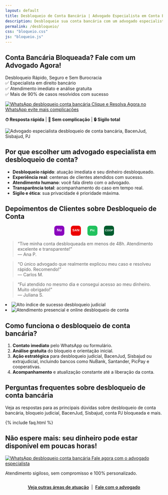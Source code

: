 ```yaml
---
layout: default
title: Desbloqueio de Conta Bancária | Advogado Especialista em Conta Bloqueada, PJ e Judicial
description: Desbloqueie sua conta bancária com um advogado especialista em bloqueio judicial e conta PJ bloqueada. Atendimento imediato, análise gratuita e alto índice de sucesso. Fale agora no WhatsApp!
permalink: /desbloqueio/
css: "bloqueio.css"
js: "bloqueio.js"
---
```

<section class="hero-overlay niche-hero fade-in">
  <div class="hero-content">
    <div class="hero-text">
      <h1 class="headline fade-in">Conta Bancária Bloqueada? <span class="destaque">Fale com um Advogado Agora!</span>
      </h1>
      <p class="subheadline fade-in delay-1">Desbloqueio Rápido, Seguro e Sem Burocracia <br>
        ✅ Especialista em direito bancário<br>
        ✅ Atendimento imediato e análise gratuita <br>
        ✅ Mais de 90% de casos resolvidos com sucesso</p>
      <a class="wpp-btn fade-in delay-3 niche-cta cta-final"
        href="https://wa.me/5547997441694?text=Ol%C3%A1%2C+gostaria+de+ajuda+com+desbloqueio+de+conta+banc%C3%A1ria"
        target="_blank" rel="noopener" aria-label="Fale agora no WhatsApp">
        <span class="wpp-icon" aria-hidden="true">
          <img src="{{ '/assets/img/whatsapp.svg' | relative_url }}" alt="WhatsApp desbloqueio conta bancária">
        </span>
        Clique e Resolva Agora no WhatsApp <span class="badge-imediato"> evite mais complicações</span>
      </a>
      <p class="hero-obs fade-in delay-4 niche-trust"><strong>⏱ Resposta rápida</strong> | <strong>📑 Sem
          complicação</strong>
        | <strong>🔒 Sigilo total</strong></p>
    </div>
    <div class="hero-img fade-in delay-2">
      <img src="{{ '/assets/img/murilo-ramos.png' | relative_url }}"
        alt="Advogado especialista desbloqueio de conta bancária, BacenJud, Sisbajud, PJ" class="advogado-foto">
    </div>
  </div>
</section>

<section class="niche-explain fade-in delay-2">
  <h2>Por que escolher um advogado especialista em desbloqueio de conta?</h2>
  <ul class="niche-benefits">
    <li><strong>Desbloqueio rápido</strong>: atuação imediata e seu dinheiro desbloqueado.</li>
    <li><strong>Experiência real</strong>: centenas de clientes atendidos com sucesso.</li>
    <li><strong>Atendimento humano</strong>: você fala direto com o advogado.</li>
    <li><strong>Transparência total</strong>: acompanhamento do caso em tempo real.</li>
    <li><strong>Sigilo e ética</strong>: sua privacidade é prioridade máxima.</li>
  </ul>
</section>

<section class="niche-social-proof fade-in delay-3">
  <h2>Depoimentos de Clientes sobre Desbloqueio de Conta</h2>
  <div class="bancos-experiencia"
    style="display:flex;justify-content:center;gap:1.5em;margin-bottom:1.2em;flex-wrap:wrap;">
    <img src="/assets/img/banco-nubank.svg" alt="NuBank" title="NuBank" style="height:32px;width:auto;" loading="lazy">
    <img src="/assets/img/banco-santander.svg" alt="Santander" title="Santander" style="height:32px;width:auto;"
      loading="lazy">
    <img src="/assets/img/banco-picpay.svg" alt="PicPay" title="PicPay" style="height:32px;width:auto;" loading="lazy">
    <img src="/assets/img/banco-cooperativa.svg" alt="Cooperativas" title="Cooperativas" style="height:32px;width:auto;"
      loading="lazy">
  </div>
  <div class="niche-testimonials depoimentos">
    <blockquote>“Tive minha conta desbloqueada em menos de 48h. Atendimento excelente e transparente!”<br><span
        class="depoente">— Ana P.</span></blockquote>
    <blockquote>“O único advogado que realmente explicou meu caso e resolveu rápido. Recomendo!”<br><span
        class="depoente">— Carlos M.</span></blockquote>
    <blockquote>“Fui atendido no mesmo dia e consegui acesso ao meu dinheiro. Muito obrigado!”<br><span
        class="depoente">— Juliana S.</span></blockquote>
  </div>
  <div class="provas-badges niche-trust">
    <li><img src="{{ '/assets/img/badge-success.svg' | relative_url }}"
        alt="Alto índice de sucesso desbloqueio judicial"></li>
    <li><img src="{{ '/assets/img/badge-presencial-online.svg' | relative_url }}"
        alt="Atendimento presencial e online desbloqueio de conta"></li>
  </div>
</section>

<section class="niche-explain fade-in delay-4">
  <h2>Como funciona o desbloqueio de conta bancária?</h2>
  <ol class="niche-steps">
    <li><strong>Contato imediato</strong> pelo WhatsApp ou formulário.</li>
    <li><strong>Análise gratuita</strong> do bloqueio e orientação inicial.</li>
    <li><strong>Ação estratégica</strong> para desbloqueio judicial, BacenJud, Sisbajud ou extrajudicial, incluindo
      bancos como NuBank, Santander, PicPay e cooperativas.</li>
    <li><strong>Acompanhamento</strong> e atualização constante até a liberação da conta.</li>
  </ol>
</section>

<section class="niche-explain fade-in delay-5 niche-faq">
  <h2>Perguntas frequentes sobre desbloqueio de conta bancária</h2>
  <p>Veja as respostas para as principais dúvidas sobre desbloqueio de conta bancária, bloqueio judicial, BacenJud,
    Sisbajud, conta PJ bloqueada e mais.</p>
  {% include faq.html %}
</section>

<section class="cta-urgencia fade-in delay-6 niche-cta-bottom" id="cta">
  <h2>Não espere mais: seu dinheiro pode estar disponível em poucas horas!</h2>
  <a class="wpp-btn cta-final"
    href="https://wa.me/5547997441694?text=Ol%C3%A1%2C+gostaria+de+ajuda+com+desbloqueio+de+conta+banc%C3%A1ria"
    target="_blank" rel="noopener" aria-label="Fale agora no WhatsApp">
    <span class="wpp-icon" aria-hidden="true">
      <img src="{{ '/assets/img/whatsapp.svg' | relative_url }}" alt="WhatsApp desbloqueio conta bancária">
    </span>
    Fale agora com o advogado especialista
  </a>
  <p class="cta-obs">Atendimento sigiloso, sem compromisso e 100% personalizado.</p>
</section>

<!-- Linkagem interna -->
<div style="text-align:center; margin:2em 0 0 0;">
  <a href="/areas/" style="color:var(--azul);text-decoration:underline;font-weight:600;">Veja outras áreas de
    atuação</a> &nbsp;|&nbsp;
  <a href="/contato/" style="color:var(--azul);text-decoration:underline;font-weight:600;">Fale com o advogado</a>
</div>